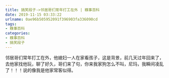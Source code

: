 ```yaml
---
title: 搞笑段子->邻居哥们常年打工在外 | 糗事百科
date: 2019-11-15 03:33:22
urlname: 0ae96b505952091f396903fa336090cd
tags: 
- 糗事百科
categories:
- 糗事百科
- 搞笑段子
---
```

邻居哥们常年打工在外，他媳妇一人在家看孩子，这是背景，前几天过年回来了，去他家找他玩，聊了好久，哥们来了句，你来我家狗怎么不叫，尼玛，我瞬间凌乱了！！！说的像我是他家常客似得。


